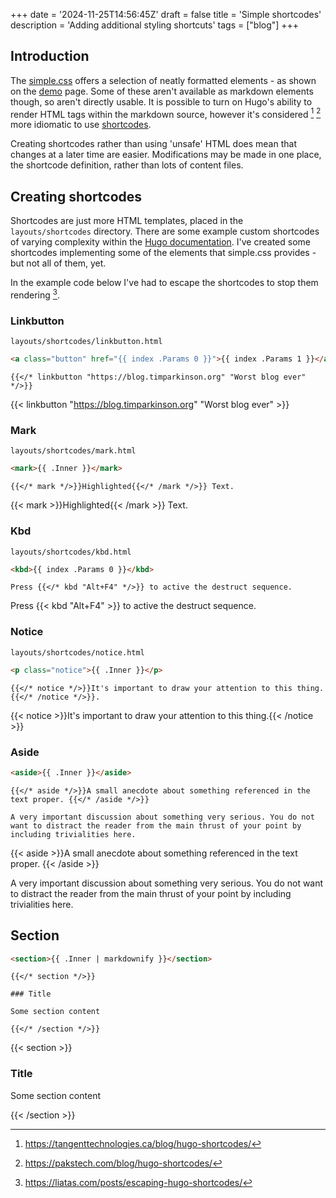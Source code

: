 +++
date = '2024-11-25T14:56:45Z'
draft = false
title = 'Simple shortcodes'
description = 'Adding additional styling shortcuts'
tags = ["blog"]
+++

## Introduction

The [simple.css](https://simplecss.org) offers a selection of neatly formatted elements - as shown on the [demo](https://simplecss.org/demo) page. Some of these aren't available as markdown elements though, so aren't directly usable. It is possible to turn on Hugo's ability to render HTML tags within the markdown source, however it's considered [^tangent] [^paks] more idiomatic to use [shortcodes](https://gohugo.io/content-management/shortcodes/).

Creating shortcodes rather than using 'unsafe' HTML does mean that changes at a later time are easier. Modifications may be made in one place, the shortcode definition, rather than lots of content files.

## Creating shortcodes

Shortcodes are just more HTML templates, placed in the `layouts/shortcodes` directory. There are some example custom shortcodes of varying complexity within the [Hugo documentation](https://gohugo.io/templates/shortcode/#custom-shortcode-examples). I've created some shortcodes implementing some of the elements that simple.css provides - but not all of them, yet.

In the example code below I've had to escape the shortcodes to stop them rendering [^liatas].

### Linkbutton

`layouts/shortcodes/linkbutton.html`

```html
<a class="button" href="{{ index .Params 0 }}">{{ index .Params 1 }}</a>
```

```
{{</* linkbutton "https://blog.timparkinson.org" "Worst blog ever" */>}}
```
{{< linkbutton "https://blog.timparkinson.org" "Worst blog ever" >}}

### Mark

`layouts/shortcodes/mark.html`

```html
<mark>{{ .Inner }}</mark>
```

```
{{</* mark */>}}Highlighted{{</* /mark */>}} Text.
```
{{< mark >}}Highlighted{{< /mark >}} Text.

### Kbd

`layouts/shortcodes/kbd.html`

```html
<kbd>{{ index .Params 0 }}</kbd>
```

```
Press {{</* kbd "Alt+F4" */>}} to active the destruct sequence.
```
Press {{< kbd "Alt+F4" >}} to active the destruct sequence.

### Notice

`layouts/shortcodes/notice.html`

```html
<p class="notice">{{ .Inner }}</p>
```

```
{{</* notice */>}}It's important to draw your attention to this thing.{{</* /notice */>}}.
```
{{< notice >}}It's important to draw your attention to this thing.{{< /notice >}}

### Aside

```html
<aside>{{ .Inner }}</aside>
```

```
{{</* aside */>}}A small anecdote about something referenced in the text proper. {{</* /aside */>}}

A very important discussion about something very serious. You do not want to distract the reader from the main thrust of your point by including trivialities here.
```

{{< aside >}}A small anecdote about something referenced in the text proper. {{< /aside >}}

A very important discussion about something very serious. You do not want to distract the reader from the main thrust of your point by including trivialities here.

## Section

```html
<section>{{ .Inner | markdownify }}</section>
```

```
{{</* section */>}}

### Title

Some section content

{{</* /section */>}}

```

{{< section >}}

### Title

Some section content

{{< /section >}}


[^tangent]: https://tangenttechnologies.ca/blog/hugo-shortcodes/
[^paks]: https://pakstech.com/blog/hugo-shortcodes/
[^liatas]: https://liatas.com/posts/escaping-hugo-shortcodes/
